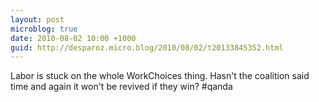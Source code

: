 ```yaml
---
layout: post
microblog: true
date: 2010-08-02 10:00 +1000
guid: http://desparoz.micro.blog/2010/08/02/t20133845352.html
---
```

Labor is stuck on the whole WorkChoices thing.  Hasn't the coalition said time and again it won't be revived if they win? #qanda
